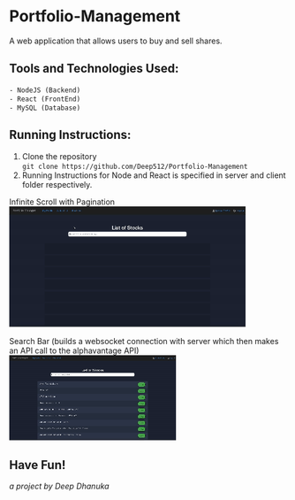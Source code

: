 # Portfolio-Management
A web application that allows users to buy and sell shares.<br />

## Tools and Technologies Used:
```
- NodeJS (Backend)
- React (FrontEnd)
- MySQL (Database)
```

## Running Instructions:
1. Clone the repository<br />
`git clone https://github.com/Deep512/Portfolio-Management`<br />
2. Running Instructions for Node and React is specified in server and client folder respectively.<br />


Infinite Scroll with Pagination<br />
![Infinite Scroll with Pagination](/demo/infiniteScroll.gif)<br />

Search Bar (builds a websocket connection with server which then makes an API call to the alphavantage API)<br />
![Search bar](/demo/search.gif)<br />

## Have Fun!
*a project by Deep Dhanuka*
